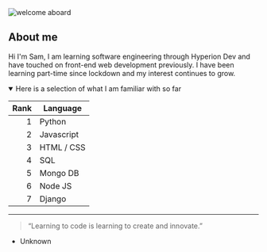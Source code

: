 <picture>
 <source media="(prefers-color-scheme: dark)" srcset="https://source.unsplash.com/wQLAGv4_OYs/1600x400">
 <source media="(prefers-color-scheme: light)" srcset="https://source.unsplash.com/wQLAGv4_OYs/1600x400">
 <img alt="welcome aboard" src="https://source.unsplash.com/wQLAGv4_OYs/1600x400">
</picture>

## About me
Hi I'm Sam, I am learning software engineering through Hyperion Dev and have touched on front-end web development previously. I have been learning part-time since lockdown and my interest continues to grow. 

<details open>
<summary> Here is a selection of what I am familiar with so far </summary>

| Rank | Language      |
|-----:|---------------|
|     1| Python        |
|     2| Javascript    |
|     3| HTML / CSS    |
|     4| SQL           |
|     5| Mongo DB      |
|     6| Node JS       |
|     7| Django        |
</details>


___
> “Learning to code is learning to create and innovate.”
- Unknown

